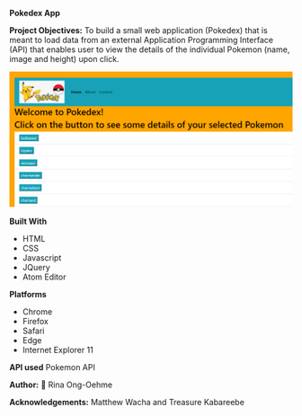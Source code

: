 **Pokedex App**

**Project Objectives:**
To build a small web application (Pokedex) that is meant to load data from an external Application Programming Interface (API)
that enables user to view the details of the individual Pokemon (name, image and height) upon click.

![pokedex png](img/pokedex_app.png)

**Built With**
* HTML
* CSS
* Javascript
* JQuery
* Atom Editor

**Platforms**
* Chrome
* Firefox
* Safari
* Edge
* Internet Explorer 11

**API used**
Pokemon API

**Author:**
:camel: Rina Ong-Oehme

**Acknowledgements:**
Matthew Wacha and Treasure Kabareebe

